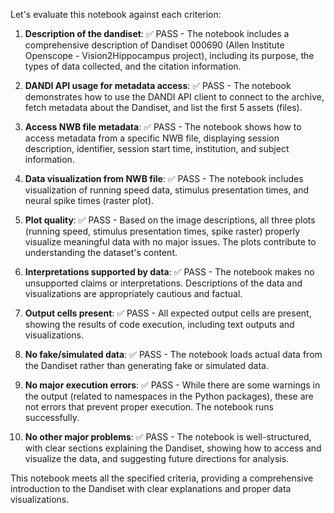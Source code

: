 Let's evaluate this notebook against each criterion:

1. **Description of the dandiset**: ✅ PASS - The notebook includes a comprehensive description of Dandiset 000690 (Allen Institute Openscope - Vision2Hippocampus project), including its purpose, the types of data collected, and the citation information.

2. **DANDI API usage for metadata access**: ✅ PASS - The notebook demonstrates how to use the DANDI API client to connect to the archive, fetch metadata about the Dandiset, and list the first 5 assets (files).

3. **Access NWB file metadata**: ✅ PASS - The notebook shows how to access metadata from a specific NWB file, displaying session description, identifier, session start time, institution, and subject information.

4. **Data visualization from NWB file**: ✅ PASS - The notebook includes visualization of running speed data, stimulus presentation times, and neural spike times (raster plot).

5. **Plot quality**: ✅ PASS - Based on the image descriptions, all three plots (running speed, stimulus presentation times, spike raster) properly visualize meaningful data with no major issues. The plots contribute to understanding the dataset's content.

6. **Interpretations supported by data**: ✅ PASS - The notebook makes no unsupported claims or interpretations. Descriptions of the data and visualizations are appropriately cautious and factual.

7. **Output cells present**: ✅ PASS - All expected output cells are present, showing the results of code execution, including text outputs and visualizations.

8. **No fake/simulated data**: ✅ PASS - The notebook loads actual data from the Dandiset rather than generating fake or simulated data.

9. **No major execution errors**: ✅ PASS - While there are some warnings in the output (related to namespaces in the Python packages), these are not errors that prevent proper execution. The notebook runs successfully.

10. **No other major problems**: ✅ PASS - The notebook is well-structured, with clear sections explaining the Dandiset, showing how to access and visualize the data, and suggesting future directions for analysis.

This notebook meets all the specified criteria, providing a comprehensive introduction to the Dandiset with clear explanations and proper data visualizations.